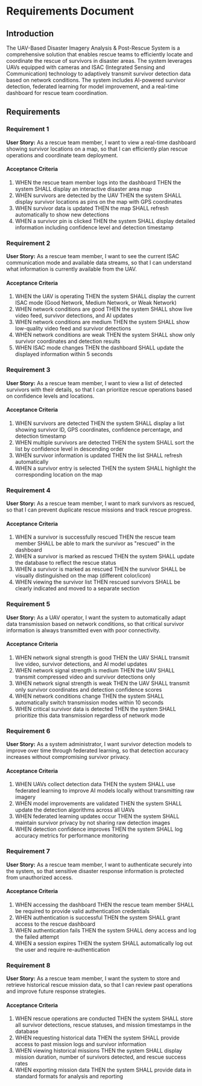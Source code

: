 # Requirements Document

## Introduction

The UAV-Based Disaster Imagery Analysis & Post-Rescue System is a comprehensive solution that enables rescue teams to efficiently locate and coordinate the rescue of survivors in disaster areas. The system leverages UAVs equipped with cameras and ISAC (Integrated Sensing and Communication) technology to adaptively transmit survivor detection data based on network conditions. The system includes AI-powered survivor detection, federated learning for model improvement, and a real-time dashboard for rescue team coordination.

## Requirements

### Requirement 1

**User Story:** As a rescue team member, I want to view a real-time dashboard showing survivor locations on a map, so that I can efficiently plan rescue operations and coordinate team deployment.

#### Acceptance Criteria

1. WHEN the rescue team member logs into the dashboard THEN the system SHALL display an interactive disaster area map
2. WHEN survivors are detected by the UAV THEN the system SHALL display survivor locations as pins on the map with GPS coordinates
3. WHEN survivor data is updated THEN the map SHALL refresh automatically to show new detections
4. WHEN a survivor pin is clicked THEN the system SHALL display detailed information including confidence level and detection timestamp

### Requirement 2

**User Story:** As a rescue team member, I want to see the current ISAC communication mode and available data streams, so that I can understand what information is currently available from the UAV.

#### Acceptance Criteria

1. WHEN the UAV is operating THEN the system SHALL display the current ISAC mode (Good Network, Medium Network, or Weak Network)
2. WHEN network conditions are good THEN the system SHALL show live video feed, survivor detections, and AI updates
3. WHEN network conditions are medium THEN the system SHALL show low-quality video feed and survivor detections
4. WHEN network conditions are weak THEN the system SHALL show only survivor coordinates and detection results
5. WHEN ISAC mode changes THEN the dashboard SHALL update the displayed information within 5 seconds

### Requirement 3

**User Story:** As a rescue team member, I want to view a list of detected survivors with their details, so that I can prioritize rescue operations based on confidence levels and locations.

#### Acceptance Criteria

1. WHEN survivors are detected THEN the system SHALL display a list showing survivor ID, GPS coordinates, confidence percentage, and detection timestamp
2. WHEN multiple survivors are detected THEN the system SHALL sort the list by confidence level in descending order
3. WHEN survivor information is updated THEN the list SHALL refresh automatically
4. WHEN a survivor entry is selected THEN the system SHALL highlight the corresponding location on the map

### Requirement 4

**User Story:** As a rescue team member, I want to mark survivors as rescued, so that I can prevent duplicate rescue missions and track rescue progress.

#### Acceptance Criteria

1. WHEN a survivor is successfully rescued THEN the rescue team member SHALL be able to mark the survivor as "rescued" in the dashboard
2. WHEN a survivor is marked as rescued THEN the system SHALL update the database to reflect the rescue status
3. WHEN a survivor is marked as rescued THEN the survivor SHALL be visually distinguished on the map (different color/icon)
4. WHEN viewing the survivor list THEN rescued survivors SHALL be clearly indicated and moved to a separate section

### Requirement 5

**User Story:** As a UAV operator, I want the system to automatically adapt data transmission based on network conditions, so that critical survivor information is always transmitted even with poor connectivity.

#### Acceptance Criteria

1. WHEN network signal strength is good THEN the UAV SHALL transmit live video, survivor detections, and AI model updates
2. WHEN network signal strength is medium THEN the UAV SHALL transmit compressed video and survivor detections only
3. WHEN network signal strength is weak THEN the UAV SHALL transmit only survivor coordinates and detection confidence scores
4. WHEN network conditions change THEN the system SHALL automatically switch transmission modes within 10 seconds
5. WHEN critical survivor data is detected THEN the system SHALL prioritize this data transmission regardless of network mode

### Requirement 6

**User Story:** As a system administrator, I want survivor detection models to improve over time through federated learning, so that detection accuracy increases without compromising survivor privacy.

#### Acceptance Criteria

1. WHEN UAVs collect detection data THEN the system SHALL use federated learning to improve AI models locally without transmitting raw imagery
2. WHEN model improvements are validated THEN the system SHALL update the detection algorithms across all UAVs
3. WHEN federated learning updates occur THEN the system SHALL maintain survivor privacy by not sharing raw detection images
4. WHEN detection confidence improves THEN the system SHALL log accuracy metrics for performance monitoring

### Requirement 7

**User Story:** As a rescue team member, I want to authenticate securely into the system, so that sensitive disaster response information is protected from unauthorized access.

#### Acceptance Criteria

1. WHEN accessing the dashboard THEN the rescue team member SHALL be required to provide valid authentication credentials
2. WHEN authentication is successful THEN the system SHALL grant access to the rescue dashboard
3. WHEN authentication fails THEN the system SHALL deny access and log the failed attempt
4. WHEN a session expires THEN the system SHALL automatically log out the user and require re-authentication

### Requirement 8

**User Story:** As a rescue team member, I want the system to store and retrieve historical rescue mission data, so that I can review past operations and improve future response strategies.

#### Acceptance Criteria

1. WHEN rescue operations are conducted THEN the system SHALL store all survivor detections, rescue statuses, and mission timestamps in the database
2. WHEN requesting historical data THEN the system SHALL provide access to past mission logs and survivor information
3. WHEN viewing historical missions THEN the system SHALL display mission duration, number of survivors detected, and rescue success rates
4. WHEN exporting mission data THEN the system SHALL provide data in standard formats for analysis and reporting